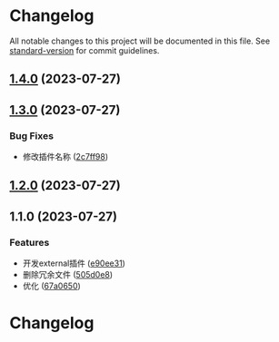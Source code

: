 # Changelog

All notable changes to this project will be documented in this file. See [standard-version](https://github.com/conventional-changelog/standard-version) for commit guidelines.

## [1.4.0](https://github.com/JackySoft/vite-plugin-externals-new/compare/v1.3.0...v1.4.0) (2023-07-27)

## [1.3.0](https://github.com/JackySoft/vite-plugin-externals-new/compare/v1.2.0...v1.3.0) (2023-07-27)


### Bug Fixes

* 修改插件名称 ([2c7ff98](https://github.com/JackySoft/vite-plugin-externals-new/commit/2c7ff983efd02427c05ad705920688eb10b86a98))

## [1.2.0](https://github.com/JackySoft/vite-plugin-externals-new/compare/v1.1.0...v1.2.0) (2023-07-27)

## 1.1.0 (2023-07-27)


### Features

* 开发external插件 ([e90ee31](https://github.com/JackySoft/vite-plugin-externals-new/commit/e90ee311f3db61b69c042f26aef0725ebf25d2cc))
* 删除冗余文件 ([505d0e8](https://github.com/JackySoft/vite-plugin-externals-new/commit/505d0e877863763eb03b8ea9301a442772063bd1))
* 优化 ([67a0650](https://github.com/JackySoft/vite-plugin-externals-new/commit/67a06503a2fbc6f2b9d4c8bd642cac2f144ce136))

# Changelog
